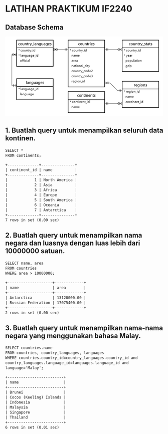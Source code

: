 # LATIHAN PRAKTIKUM IF2240

## Database Schema
![Database Schema](https://github.com/mgstabrani/praktikum-basdat/blob/main/latihan/Screenshot%20from%202021-03-14%2011-33-30.png)

## 1. Buatlah query untuk menampilkan seluruh data kontinen.
```mysql
SELECT * 
FROM continents;
```
```mysql
+--------------+---------------+
| continent_id | name          |
+--------------+---------------+
|            1 | North America |
|            2 | Asia          |
|            3 | Africa        |
|            4 | Europe        |
|            5 | South America |
|            6 | Oceania       |
|            7 | Antarctica    |
+--------------+---------------+
7 rows in set (0.00 sec)
```

## 2. Buatlah query untuk menampilkan nama negara dan luasnya dengan luas lebih dari 10000000 satuan.
```mysql
SELECT name, area
FROM countries
WHERE area > 10000000;
```
```mysql
+--------------------+-------------+
| name               | area        |
+--------------------+-------------+
| Antarctica         | 13120000.00 |
| Russian Federation | 17075400.00 |
+--------------------+-------------+
2 rows in set (0.00 sec)
```

## 3. Buatlah query untuk menampilkan nama-nama negara yang menggunakan bahasa Malay.
```mysql
SELECT countries.name 
FROM countries, country_languages, languages 
WHERE countries.country_id=country_languages.country_id and country_languages.language_id=languages.language_id and language='Malay';
```
```mysql
+-------------------------+
| name                    |
+-------------------------+
| Brunei                  |
| Cocos (Keeling) Islands |
| Indonesia               |
| Malaysia                |
| Singapore               |
| Thailand                |
+-------------------------+
6 rows in set (0.01 sec)
```
